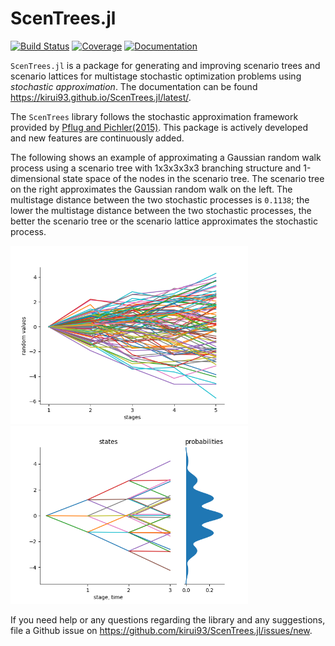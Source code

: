 # ScenTrees.jl

[![Build Status](https://travis-ci.com/kirui93/ScenTrees.jl.svg?branch=master)](https://travis-ci.com/kirui93/ScenTrees.jl)
[![Coverage](https://codecov.io/gh/kirui93/ScenTrees.jl/branch/master/graph/badge.svg)](https://codecov.io/gh/kirui93/ScenTrees.jl)
[![Documentation](https://img.shields.io/badge/dos-latest-blue.svg)](https://kirui93.github.io/ScenTrees.jl/latest/)

`ScenTrees.jl` is a package for generating and improving scenario trees and scenario lattices for multistage stochastic optimization problems using _stochastic approximation_. The documentation can be found https://kirui93.github.io/ScenTrees.jl/latest/.

The `ScenTrees` library follows the stochastic approximation framework provided by [Pflug and Pichler(2015)](https://doi.org/10.1007/s10589-015-9758-0). This package is actively developed and new features are continuously added.

The following shows an example of approximating a Gaussian random walk process using a scenario tree with 1x3x3x3x3 branching structure and 1-dimensional state space of the nodes in the scenario tree. The scenario tree on the right approximates the Gaussian random walk on the left. The multistage distance between the two stochastic processes is `0.1138`; the lower the multistage distance between the two stochastic processes, the better the scenario tree or the scenario lattice approximates the stochastic process.

<p float="center">
  <img src="docs/src/assets/100GaussianPaths.png" width="380" />
  <img src="docs/src/assets/treeapprox1.png" width="380" /> 
</p>

If you need help or any questions regarding the library and any suggestions, file a Github issue on https://github.com/kirui93/ScenTrees.jl/issues/new.
